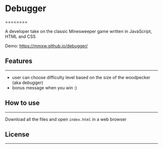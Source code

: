 # Debugger 
========

A developer take on the classic Minesweeper game written in JavaScript, HTML and CSS

Demo: https://mmxw.github.io/debugger/

## Features
-------------
- user can choose difficulty level based on the size of the woodpecker (aka de*bug*ger)
- bonus message when you win :) 

## How to use
--------------
Download all the files and open `index.html` in a web browser

## License
-------------


